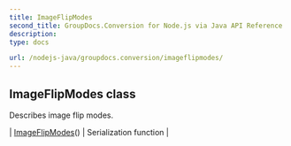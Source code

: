 ```yaml
---
title: ImageFlipModes
second_title: GroupDocs.Conversion for Node.js via Java API Reference
description: 
type: docs

url: /nodejs-java/groupdocs.conversion/imageflipmodes/
---
```


## ImageFlipModes class

 Describes image flip modes.
 
| [ImageFlipModes](imageflipmodes)() | Serialization function |
